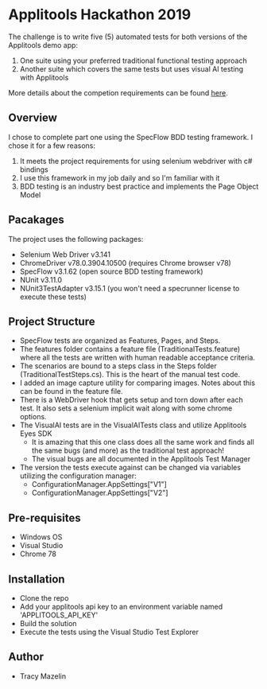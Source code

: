﻿# Applitools Hackathon 2019

The challenge is to write five (5) automated tests for both versions of the Applitools demo app:

1. One suite using your preferred traditional functional testing approach
2. Another suite which covers the same tests but uses visual AI testing with Applitools

More details about the competion requirements can be found [here](https://applitools.com/main-concepts).

## Overview

I chose to complete part one using the SpecFlow BDD testing framework.  I chose it for a few reasons:

1. It meets the project requirements for using selenium webdriver with c# bindings
2. I use this framework in my job daily and so I'm familiar with it
3. BDD testing is an industry best practice and implements the Page Object Model

## Pacakages

The project uses the following packages:

* Selenium Web Driver v3.141
* ChromeDriver v78.0.3904.10500 (requires Chrome browser v78)
* SpecFlow v3.1.62 (open source BDD testing framework)
* NUnit v3.11.0
* NUnit3TestAdapter v3.15.1 (you won't need a specrunner license to execute these tests)


## Project Structure

* SpecFlow tests are organized as Features, Pages, and Steps.  
* The features folder contains a feature file (TraditionalTests.feature) where all the tests are written with human readable acceptance criteria.
* The scenarios are bound to a steps class in the Steps folder (TraditionalTestSteps.cs).  This is the heart of the manual test code.
* I added an image capture utility for comparing images.  Notes about this can be found in the feature file.
* There is a WebDriver hook that gets setup and torn down after each test.  It also sets a selenium implicit wait along with some chrome options.
* The VisualAI tests are in the VisualAITests class and utilize Applitools Eyes SDK  
	* It is amazing that this one class does all the same work and finds all the same bugs (and more) as the traditional test approach!
	* The visual bugs are all documented in the Applitools Test Manager
* The version the tests execute against can be changed via variables utilizing the configuration manager:
	* ConfigurationManager.AppSettings["V1"]
	* ConfigurationManager.AppSettings["V2"]

## Pre-requisites

* Windows OS
* Visual Studio
* Chrome 78

## Installation

* Clone the repo
* Add your applitools api key to an environment variable named 'APPLITOOLS_API_KEY'
* Build the solution
* Execute the tests using the Visual Studio Test Explorer

## Author
* Tracy Mazelin